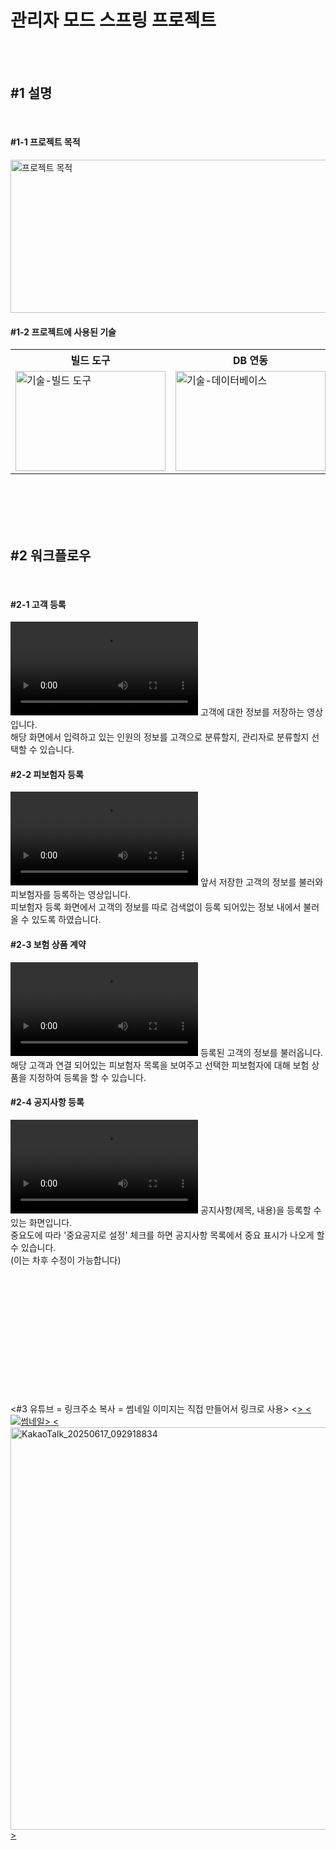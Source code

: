 <h1>관리자 모드 스프링 프로젝트</h1>
<Java + Spring Lagacy + Oracle>
    
<br><br>

<h2>#1 설명</h2>
<br>
<h4>#1-1 프로젝트 목적</h4>
<img src="https://github.com/user-attachments/assets/5d9e6bd0-5b31-4e0b-a72d-f816eeacc6e9" width="665" height="245" alt="프로젝트 목적" />

<h4>#1-2 프로젝트에 사용된 기술</h4>

<table>
    <tr>
        <th>빌드 도구</th>
        <th>DB 연동</th>
        <th>프론트 엔드</th>
        <th>백 엔드</th>
    </tr>
    <tr>
        <td width="300"><img src="https://github.com/user-attachments/assets/6e05b928-a08a-40a1-b430-0806a0441746" alt="기술-빌드 도구" width="240" height="160" /></td>
        <td><img src="https://github.com/user-attachments/assets/df4ca761-d502-44a0-a525-ebb9f80b0eaa" alt="기술-데이터베이스" width="240" height="160" /></td>
        <td><img src="https://github.com/user-attachments/assets/c7e5f144-d144-450c-a88b-d463c37728d4" alt="기술-프론트" width="240" height="160" /></td>
        <td><img src="https://github.com/user-attachments/assets/78d068b5-3d82-4e6f-814b-ca1ab2694717" alt="기술-백" width="240" height="160" /></td>
    </tr>
</table>
    
<br><br>
<br><br>

<h2>#2 워크플로우</h2>
<br>
<h4>#2-1 고객 등록</h4>
    <video src="https://github.com/user-attachments/assets/04ecce33-4087-4f45-a15b-165b06e117dc" control width:"600"></video>
    고객에 대한 정보를 저장하는 영상입니다. <br>
    해당 화면에서 입력하고 있는 인원의 정보를 고객으로 분류할지, 관리자로 분류할지 선택할 수 있습니다.
    <br>
<h4>#2-2 피보험자 등록</h4>
    <video src="https://github.com/user-attachments/assets/447db325-138c-49a2-8fdc-79c8b735b4aa" control width:"600"></video>
    앞서 저장한 고객의 정보를 불러와 피보험자를 등록하는 영상입니다. <br>
    피보험자 등록 화면에서 고객의 정보를 따로 검색없이 등록 되어있는 정보 내에서 불러올 수 있도록 하였습니다.
    <br>
<h4>#2-3 보험 상품 계약</h4>
    <video src="https://github.com/user-attachments/assets/e523befa-3e8a-48d2-8b71-cfff95620060" control width:"600"></video>
    등록된 고객의 정보를 불러옵니다. <br> 
    해당 고객과 연결 되어있는 피보험자 목록을 보여주고 선택한 피보험자에 대해 보험 상품을 지정하여 등록을 할 수 있습니다.
    <br>
<h4>#2-4 공지사항 등록</h4>
    <video src="https://github.com/user-attachments/assets/e35596a6-f665-48df-862a-fdc0b8bfaaa7" control width:"600"></video>
    공지사항(제목, 내용)을 등록할 수 있는 화면입니다. <br> 
    중요도에 따라 '중요공지로 설정' 체크를 하면 공지사항 목록에서 중요 표시가 나오게 할 수 있습니다. <br>
    (이는 차후 수정이 가능합니다)






<br><br><br><br><br><br><br><br><br><br><br><br>
<#3 유튜브 = 링크주소 복사 = 썸네일 이미지는 직접 만들어서 링크로 사용>
<<a href ="https://www.youtube.com/watch?v=CQtrGGC_dko">>
  <<img src="#" alt="썸네일" />>
<<img width="981" height="644" alt="KakaoTalk_20250617_092918834" src="https://github.com/user-attachments/assets/41f69709-6d64-449f-b6c5-61c9264436d3" />>
